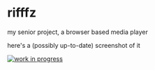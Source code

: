 # rifffz

my senior project, a browser based media player

here's a (possibly up-to-date) screenshot of it

[![work in progress](http://f.cl.ly/items/0k2I020p1Y2C0t2K3W40/rifffz.jpg)](http://cl.ly/DU0a)
